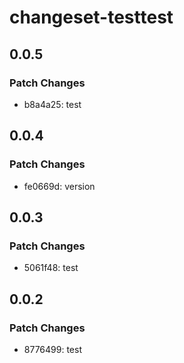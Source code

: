 # changeset-testtest

## 0.0.5

### Patch Changes

- b8a4a25: test

## 0.0.4

### Patch Changes

- fe0669d: version

## 0.0.3

### Patch Changes

- 5061f48: test

## 0.0.2

### Patch Changes

- 8776499: test
